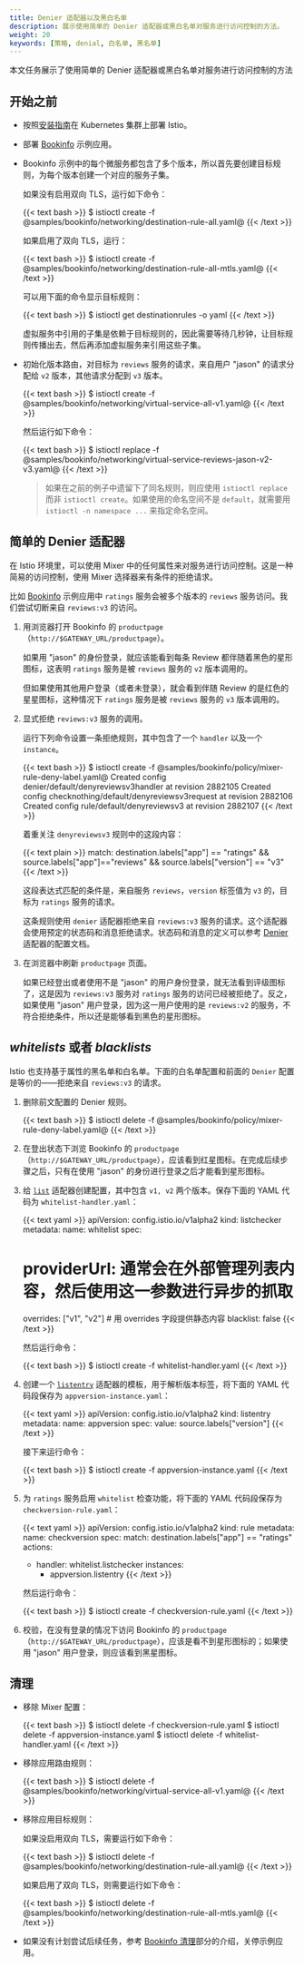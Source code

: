 ```yaml
---
title: Denier 适配器以及黑白名单
description: 展示使用简单的 Denier 适配器或黑白名单对服务进行访问控制的方法。
weight: 20
keywords: [策略, denial, 白名单, 黑名单]
---
```


本文任务展示了使用简单的 Denier 适配器或黑白名单对服务进行访问控制的方法

## 开始之前

* 按照[安装指南](/zh/docs/setup/kubernetes/)在 Kubernetes 集群上部署 Istio。
* 部署 [Bookinfo](/zh/docs/examples/bookinfo/) 示例应用。
* Bookinfo 示例中的每个微服务都包含了多个版本，所以首先要创建目标规则，为每个版本创建一个对应的服务子集。

    如果没有启用双向 TLS，运行如下命令：

    {{< text bash >}}
    $ istioctl create -f @samples/bookinfo/networking/destination-rule-all.yaml@
    {{< /text >}}

    如果启用了双向 TLS，运行：

    {{< text bash >}}
    $ istioctl create -f @samples/bookinfo/networking/destination-rule-all-mtls.yaml@
    {{< /text >}}

    可以用下面的命令显示目标规则：

    {{< text bash >}}
    $ istioctl get destinationrules -o yaml
    {{< /text >}}

    虚拟服务中引用的子集是依赖于目标规则的，因此需要等待几秒钟，让目标规则传播出去，然后再添加虚拟服务来引用这些子集。

* 初始化版本路由，对目标为 `reviews` 服务的请求，来自用户 "jason" 的请求分配给 `v2` 版本，其他请求分配到 `v3` 版本。

    {{< text bash >}}
    $ istioctl create -f @samples/bookinfo/networking/virtual-service-all-v1.yaml@
    {{< /text >}}

    然后运行如下命令：

    {{< text bash >}}
    $ istioctl replace -f @samples/bookinfo/networking/virtual-service-reviews-jason-v2-v3.yaml@
    {{< /text >}}

    > 如果在之前的例子中遗留下了同名规则，则应使用 `istioctl replace` 而非 `istioctl create`。如果使用的命名空间不是 `default`，就需要用 `istioctl -n namespace ...` 来指定命名空间。

## 简单的 Denier 适配器

在 Istio 环境里，可以使用 Mixer 中的任何属性来对服务进行访问控制。这是一种简易的访问控制，使用 Mixer 选择器来有条件的拒绝请求。

比如 [Bookinfo](/zh/docs/examples/bookinfo/) 示例应用中 `ratings` 服务会被多个版本的 `reviews` 服务访问。我们尝试切断来自 `reviews:v3` 的访问。

1. 用浏览器打开 Bookinfo 的 `productpage`（`http://$GATEWAY_URL/productpage`）。

    如果用 "jason" 的身份登录，就应该能看到每条 Review 都伴随着黑色的星形图标，这表明 `ratings` 服务是被 `reviews` 服务的 `v2` 版本调用的。

    但如果使用其他用户登录（或者未登录），就会看到伴随 Review 的是红色的星星图标，这种情况下 `ratings` 服务是被 `reviews` 服务的 `v3` 版本调用的。

1. 显式拒绝 `reviews:v3` 服务的调用。

    运行下列命令设置一条拒绝规则，其中包含了一个 `handler` 以及一个 `instance`。

    {{< text bash >}}
    $ istioctl create -f @samples/bookinfo/policy/mixer-rule-deny-label.yaml@
    Created config denier/default/denyreviewsv3handler at revision 2882105
    Created config checknothing/default/denyreviewsv3request at revision 2882106
    Created config rule/default/denyreviewsv3 at revision 2882107
    {{< /text >}}

    着重关注 `denyreviewsv3` 规则中的这段内容：

    {{< text plain >}}
    match: destination.labels["app"] == "ratings" && source.labels["app"]=="reviews" && source.labels["version"] == "v3"
    {{< /text >}}

    这段表达式匹配的条件是，来自服务 `reviews`，`version` 标签值为 `v3` 的，目标为 `ratings` 服务的请求。

    这条规则使用 `denier` 适配器拒绝来自 `reviews:v3` 服务的请求。这个适配器会使用预定的状态码和消息拒绝请求。状态码和消息的定义可以参考 [Denier](/zh/docs/reference/config/policy-and-telemetry/adapters/denier/) 适配器的配置文档。

1. 在浏览器中刷新 `productpage` 页面。

    如果已经登出或者使用不是 "jason" 的用户身份登录，就无法看到评级图标了，这是因为 `reviews:v3` 服务对 `ratings` 服务的访问已经被拒绝了。反之，如果使用 "jason" 用户登录，因为这一用户使用的是 `reviews:v2` 的服务，不符合拒绝条件，所以还是能够看到黑色的星形图标。

## _whitelists_ 或者 _blacklists_

Istio 也支持基于属性的黑名单和白名单。下面的白名单配置和前面的 `Denier` 配置是等价的——拒绝来自 `reviews:v3` 的请求。

1. 删除前文配置的 Denier 规则。

    {{< text bash >}}
    $ istioctl delete -f @samples/bookinfo/policy/mixer-rule-deny-label.yaml@
    {{< /text >}}

1. 在登出状态下浏览 Bookinfo 的 `productpage`（`http://$GATEWAY_URL/productpage`），应该看到红星图标。在完成后续步骤之后，只有在使用 "jason" 的身份进行登录之后才能看到星形图标。

1. 给 [`list`](/zh/docs/reference/config/policy-and-telemetry/adapters/list/) 适配器创建配置，其中包含 `v1, v2` 两个版本。保存下面的 YAML 代码为 `whitelist-handler.yaml`：

    {{< text yaml >}}
    apiVersion: config.istio.io/v1alpha2
    kind: listchecker
    metadata:
      name: whitelist
    spec:
      # providerUrl: 通常会在外部管理列表内容，然后使用这一参数进行异步的抓取
      overrides: ["v1", "v2"]  # 用 overrides 字段提供静态内容
      blacklist: false
    {{< /text >}}

    然后运行命令：

    {{< text bash >}}
    $ istioctl create -f whitelist-handler.yaml
    {{< /text >}}

1. 创建一个 [`listentry`](/zh/docs/reference/config/policy-and-telemetry/templates/listentry/) 适配器的模板，用于解析版本标签，将下面的 YAML 代码段保存为 `appversion-instance.yaml`：

    {{< text yaml >}}
    apiVersion: config.istio.io/v1alpha2
    kind: listentry
    metadata:
      name: appversion
    spec:
      value: source.labels["version"]
    {{< /text >}}

    接下来运行命令：

    {{< text bash >}}
    $ istioctl create -f appversion-instance.yaml
    {{< /text >}}

1. 为 `ratings` 服务启用 `whitelist` 检查功能，将下面的 YAML 代码段保存为 `checkversion-rule.yaml`：

    {{< text yaml >}}
    apiVersion: config.istio.io/v1alpha2
    kind: rule
    metadata:
      name: checkversion
    spec:
      match: destination.labels["app"] == "ratings"
      actions:
      - handler: whitelist.listchecker
        instances:
        - appversion.listentry
    {{< /text >}}

    然后运行命令：

    {{< text bash >}}
    $ istioctl create -f checkversion-rule.yaml
    {{< /text >}}

1. 校验，在没有登录的情况下访问 Bookinfo 的 `productpage`（`http://$GATEWAY_URL/productpage`），应该是看不到星形图标的；如果使用 "jason" 用户登录，则应该看到黑星图标。

## 清理

* 移除 Mixer 配置：

    {{< text bash >}}
    $ istioctl delete -f checkversion-rule.yaml
    $ istioctl delete -f appversion-instance.yaml
    $ istioctl delete -f whitelist-handler.yaml
    {{< /text >}}

* 移除应用路由规则：

    {{< text bash >}}
    $ istioctl delete -f @samples/bookinfo/networking/virtual-service-all-v1.yaml@
    {{< /text >}}

* 移除应用目标规则：

    如果没启用双向 TLS，需要运行如下命令：

    {{< text bash >}}
    $ istioctl delete -f @samples/bookinfo/networking/destination-rule-all.yaml@
    {{< /text >}}

    如果启用了双向 TLS，则需要运行如下命令：

    {{< text bash >}}
    $ istioctl delete -f @samples/bookinfo/networking/destination-rule-all-mtls.yaml@
    {{< /text >}}

* 如果没有计划尝试后续任务，参考 [Bookinfo 清理](/zh/docs/examples/bookinfo/#清理)部分的介绍，关停示例应用。
